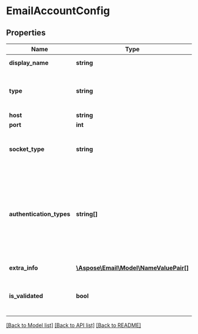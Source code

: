 # EmailAccountConfig

## Properties
Name | Type | Description | Notes
------------ | ------------- | ------------- | -------------
**display_name** | **string** | Email account display name | [optional] 
**type** | **string** | Type of connection protocol. Enum, available values: IMAP, POP3, SMTP, EWS, WebDav | 
**host** | **string** | Email account host. | [optional] 
**port** | **int** | Port. | [optional] 
**socket_type** | **string** | Enum, available values: None, SSLExplicit, SSLImplicit, SSLAuto, Auto | 
**authentication_types** | **string[]** | Supported authentication types. Items: Email account authentication types. Enum, available values: NoAuth, OAuth2, PasswordCleartext, PasswordEncrypted, SmtpAfterPop, ClientIpAddress | [optional] 
**extra_info** | [**\Aspose\Email\Model\NameValuePair[]**](NameValuePair.md) | Extra account information. | [optional] 
**is_validated** | **bool** | Determines that configuration validated. Set to false if validation skipped. | 



[[Back to Model list]](README.md#documentation-for-models) [[Back to API list]](README.md#documentation-for-api-endpoints) [[Back to README]](README.md)


